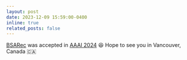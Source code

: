 ```yaml
---
layout: post
date: 2023-12-09 15:59:00-0400
inline: true
related_posts: false
---
```


[BSARec](https://arxiv.org/abs/2312.10325) was accepted in [AAAI 2024](https://aaai.org/aaai-conference/) 😆 Hope to see you in Vancouver, Canada 🇨🇦
